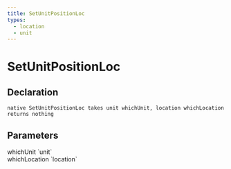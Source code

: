 ```yaml
---
title: SetUnitPositionLoc
types:
  - location
  - unit
---
```


# SetUnitPositionLoc

## Declaration

```
native SetUnitPositionLoc takes unit whichUnit, location whichLocation returns nothing
```

## Parameters
<dl>
  <dt>whichUnit `unit`</dt>
  <dd></dd>

  <dt>whichLocation `location`</dt>
  <dd></dd>
</dl>